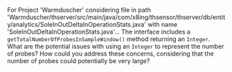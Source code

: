 For Project 'Warmduscher' considering file in path 'Warmduscher/thserver/src/main/java/com/x8ing/thsensor/thserver/db/entity/analytics/SoleInOutDeltaInOperationStats.java' with name 'SoleInOutDeltaInOperationStats.java'... 
The interface includes a `getTotalNumberOfProbesInSampleWindow()` method returning an `Integer`.  What are the potential issues with using an `Integer` to represent the number of probes? How could you address these concerns, considering that the number of probes could potentially be very large?